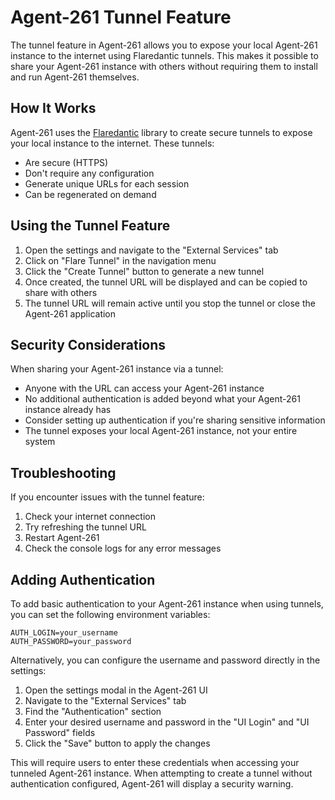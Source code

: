 # Agent-261 Tunnel Feature

The tunnel feature in Agent-261 allows you to expose your local Agent-261 instance to the internet using Flaredantic tunnels. This makes it possible to share your Agent-261 instance with others without requiring them to install and run Agent-261 themselves.

## How It Works

Agent-261 uses the [Flaredantic](https://pypi.org/project/flaredantic/) library to create secure tunnels to expose your local instance to the internet. These tunnels:

- Are secure (HTTPS)
- Don't require any configuration
- Generate unique URLs for each session
- Can be regenerated on demand

## Using the Tunnel Feature

1. Open the settings and navigate to the "External Services" tab
2. Click on "Flare Tunnel" in the navigation menu
3. Click the "Create Tunnel" button to generate a new tunnel
4. Once created, the tunnel URL will be displayed and can be copied to share with others
5. The tunnel URL will remain active until you stop the tunnel or close the Agent-261 application

## Security Considerations

When sharing your Agent-261 instance via a tunnel:

- Anyone with the URL can access your Agent-261 instance
- No additional authentication is added beyond what your Agent-261 instance already has
- Consider setting up authentication if you're sharing sensitive information
- The tunnel exposes your local Agent-261 instance, not your entire system

## Troubleshooting

If you encounter issues with the tunnel feature:

1. Check your internet connection
2. Try refreshing the tunnel URL
3. Restart Agent-261
4. Check the console logs for any error messages

## Adding Authentication

To add basic authentication to your Agent-261 instance when using tunnels, you can set the following environment variables:

```
AUTH_LOGIN=your_username
AUTH_PASSWORD=your_password
```

Alternatively, you can configure the username and password directly in the settings:

1. Open the settings modal in the Agent-261 UI
2. Navigate to the "External Services" tab
3. Find the "Authentication" section
4. Enter your desired username and password in the "UI Login" and "UI Password" fields
5. Click the "Save" button to apply the changes

This will require users to enter these credentials when accessing your tunneled Agent-261 instance. When attempting to create a tunnel without authentication configured, Agent-261 will display a security warning.